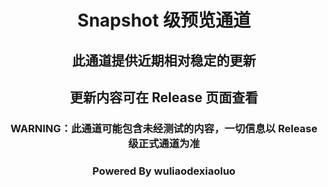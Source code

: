 <div align="center">

# Snapshot 级预览通道

## 此通道提供近期相对稳定的更新

## 更新内容可在 Release 页面查看

### WARNING：此通道可能包含未经测试的内容，一切信息以 Release 级正式通道为准

### Powered By wuliaodexiaoluo
